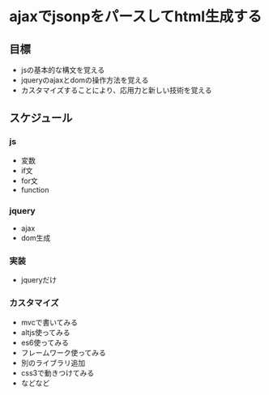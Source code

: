 # ajaxでjsonpをパースしてhtml生成する

## 目標
* jsの基本的な構文を覚える
* jqueryのajaxとdomの操作方法を覚える
* カスタマイズすることにより、応用力と新しい技術を覚える

## スケジュール

### js
* 変数
* if文
* for文
* function

### jquery
* ajax
* dom生成

### 実装
* jqueryだけ

### カスタマイズ
* mvcで書いてみる
* altjs使ってみる
* es6使ってみる
* フレームワーク使ってみる
* 別のライブラリ追加
* css3で動きつけてみる
* などなど
